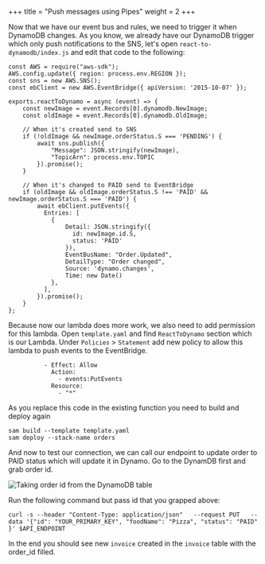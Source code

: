 +++
title = "Push messages using Pipes"
weight = 2
+++

Now that we have our event bus and rules, we need to trigger it when DynamoDB changes.
As you know, we already have our DynamoDB trigger which only push notifications to the SNS, let's open `react-to-dynamodb/index.js` and edit that code to the following:

```
const AWS = require("aws-sdk");
AWS.config.update({ region: process.env.REGION });
const sns = new AWS.SNS();
const ebClient = new AWS.EventBridge({ apiVersion: '2015-10-07' });

exports.reactToDynamo = async (event) => {
    const newImage = event.Records[0].dynamodb.NewImage;
    const oldImage = event.Records[0].dynamodb.OldImage;

    // When it's created send to SNS
    if (!oldImage && newImage.orderStatus.S === 'PENDING') {
        await sns.publish({
            "Message": JSON.stringify(newImage),
            "TopicArn": process.env.TOPIC
        }).promise();
    }

    // When it's changed to PAID send to EventBridge
    if (oldImage && oldImage.orderStatus.S !== 'PAID' && newImage.orderStatus.S === 'PAID') {
        await ebClient.putEvents({
          Entries: [
            {
                Detail: JSON.stringify({
                  id: newImage.id.S,
                  status: 'PAID'
                }),
                EventBusName: "Order.Updated",
                DetailType: "Order changed",
                Source: 'dynamo.changes',
                Time: new Date()
            },
          ],
        }).promise();
    }
};
```

Because now our lambda does more work, we also need to add permission for this lambda. Open `template.yaml` and find `ReactToDynamo` section which is our Lambda. Under `Policies` > `Statement` add new policy to allow this lambda to push events to the EventBridge.

```
          - Effect: Allow
            Action:
              - events:PutEvents
            Resource:
              - "*"
```

As you replace this code in the existing function you need to build and deploy again

```
sam build --template template.yaml
sam deploy --stack-name orders
```

And now to test our connection, we can call our endpoint to update order to PAID status which will update it in Dynamo. Go to the DynamDB first and grab order id.

![Taking order id from the DynamoDB table](/images/eventBridge/order-id.png)

Run the following command but pass id that you grapped above:

```
curl -s --header "Content-Type: application/json"   --request PUT   --data '{"id": "YOUR_PRIMARY_KEY", "foodName": "Pizza", "status": "PAID" }' $API_ENDPOINT
```

In the end you should see new `invoice` created in the `invoice` table with the order_id filled.
